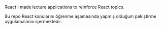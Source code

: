 React
I made lecture applications to reinforce React topics.

Bu repo React konularını öğrenme aşamasında yapmış olduğum pekiştirme uygulamalarını içermektedir.
